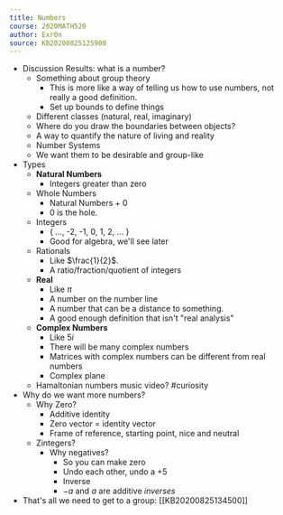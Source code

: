 ```yaml
---
title: Numbers
course: 2020MATH520
author: Exr0n
source: KB20200825125900
---
```



- Discussion Results: what is a number?
    - Something about group theory
        - This is more like a way of telling us how to use numbers, not really a good definition.
        - Set up bounds to define things
    - Different classes (natural, real, imaginary)
    - Where do you draw the boundaries between objects?
    - A way to quantify the nature of living and reality
    - Number Systems
    - We want them to be desirable and group-like
- Types
    - **Natural Numbers**
        - Integers greater than zero
    - Whole Numbers
        - Natural Numbers + 0
        - 0 is the hole.
    - Integers
        - { ..., -2, -1, 0, 1, 2, ... }
        - Good for algebra, we'll see later
    - Rationals
        - Like $\frac{1}{2}$.
        - A ratio/fraction/quotient of integers
    - **Real**
        - Like $\pi$
        - A number on the number line
        - A number that can be a distance to something.
        - A good enough definition that isn't "real analysis"
    - **Complex Numbers**
        - Like $5i$
        - There will be many complex numbers
        - Matrices with complex numbers can be different from real numbers
        - Complex plane
    - Hamaltonian numbers music video? #curiosity
- Why do we want more numbers?
    - Why Zero?
        - Additive identity
        - Zero vector = identity vector
        - Frame of reference, starting point, nice and neutral
    - Zintegers?
        - Why negatives?
            - So you can make zero
            - Undo each other, undo a $+5$
            - Inverse
            - $-a$ and $a$ are additive _inverses_
- That's all we need to get to a group: [[KB20200825134500]]